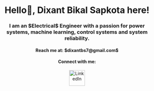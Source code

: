 <h1 align = center>
Hello👋, Dixant Bikal Sapkota here!
</h1>

<h3 align = center>
I am an $Electrical$ Engineer with a passion for power systems, machine learning, control systems and system reliability.
</h3>
<h4 align = center>
    Reach me at: $dixantbs7@gmail.com$
</h4>
<h4 align = center>
Connect with me:
</h4>
<p align = center>

<a href="https://www.linkedin.com/in/dixantbsapkota/"  target="_blank">
    <img src="https://cdn1.iconfinder.com/data/icons/logotypes/32/circle-linkedin-512.png" alt="LinkedIn" width="50" height="50">
</a>

</p>



<!--
**DixantSapkota/DixantSapkota** is a ✨ _special_ ✨ repository because its `README.md` (this file) appears on your GitHub profile.

Here are some ideas to get you started:

- 🔭 I’m currently working on ...
- 🌱 I’m currently learning ...
- 👯 I’m looking to collaborate on ...
- 🤔 I’m looking for help with ...
- 💬 Ask me about ...
- 📫 How to reach me: ...
- 😄 Pronouns: ...
- ⚡ Fun fact: ...
-->
